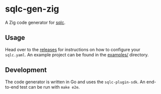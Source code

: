 # sqlc-gen-zig

A Zig code generator for [sqlc](https://sqlc.dev/).

## Usage

Head over to the [releases](https://github.com/tinyzimmer/sqlc-gen-zig/releases/latest) for instructions on how to configure your `sqlc.yaml`.
An example project can be found in the [examples/](examples/) directory.

## Development

The code generator is written in Go and uses the `sqlc-plugin-sdk`.
An end-to-end test can be run with `make e2e`.
